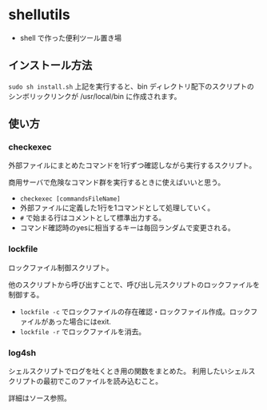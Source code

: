# shellutils

 * shell で作った便利ツール置き場

## インストール方法
 `sudo sh install.sh`
 上記を実行すると、bin ディレクトリ配下のスクリプトのシンボリックリンクが /usr/local/bin に作成されます。

## 使い方
### checkexec
外部ファイルにまとめたコマンドを1行ずつ確認しながら実行するスクリプト。

商用サーバで危険なコマンド群を実行するときに使えばいいと思う。

 * `checkexec [commandsFileName]`
 * 外部ファイルに定義した1行を1コマンドとして処理していく。
 * `#` で始まる行はコメントとして標準出力する。
 * コマンド確認時のyesに相当するキーは毎回ランダムで変更される。

### lockfile
ロックファイル制御スクリプト。

他のスクリプトから呼び出すことで、呼び出し元スクリプトのロックファイルを制御する。

 * `lockfile -c` でロックファイルの存在確認・ロックファイル作成。ロックファイルがあった場合にはexit.
 * `lockfile -r` でロックファイルを消去。

### log4sh
シェルスクリプトでログを吐くとき用の関数をまとめた。
利用したいシェルスクリプトの最初でこのファイルを読み込むこと。

詳細はソース参照。

